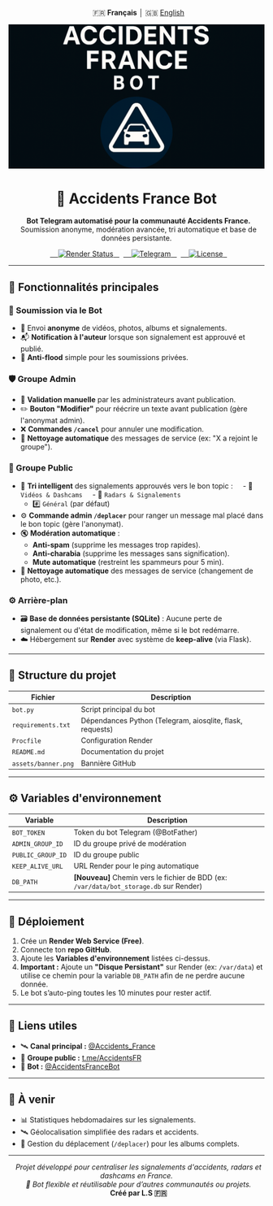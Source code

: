 <p align="center">
  🇫🇷 <b>Français</b> │ 🇬🇧 <a href="./README_EN.md">English</a>
</p>

![Bannière](https://github.com/Luxx05/AccidentsFranceBot/raw/main/assets/banner.png)

<h1 align="center">🚨 Accidents France Bot</h1>
<p align="center">
  <b>Bot Telegram automatisé pour la communauté Accidents France.</b><br>
  Soumission anonyme, modération avancée, tri automatique et base de données persistante.
</p>

<p align="center">
  <a href="https://render.com">
    <img src="https://img.shields.io/badge/Render-Online-brightgreen?style=flat-square&logo=render&logoColor=white" alt="Render Status"/>
  </a>
  <a href="https://t.me/AccidentsFR">
    <img src="https://img.shields.io/badge/Telegram-Communauté-blue?style=flat-square&logo=telegram" alt="Telegram"/>
  </a>
  <a href="https://github.com/Luxx05/AccidentsFranceBot">
    <img src="https://img.shields.io/github/license/Luxx05/AccidentsFranceBot?style=flat-square" alt="License"/>
  </a>
</p>

---

## 🔧 Fonctionnalités principales

### 👤 Soumission via le Bot
- 📸 Envoi **anonyme** de vidéos, photos, albums et signalements.
- 📬 **Notification à l'auteur** lorsque son signalement est approuvé et publié.
- 🧱 **Anti-flood** simple pour les soumissions privées.

### 🛡️ Groupe Admin
- 🧩 **Validation manuelle** par les administrateurs avant publication.
- ✏️ **Bouton "Modifier"** pour réécrire un texte avant publication (gère l'anonymat admin).
- ❌ **Commandes `/cancel`** pour annuler une modification.
- 🧹 **Nettoyage automatique** des messages de service (ex: "X a rejoint le groupe").

### 📢 Groupe Public
- 🧠 **Tri intelligent** des signalements approuvés vers le bon topic :  
  - 🎥 `Vidéos & Dashcams`  
  - 📍 `Radars & Signalements`
  - #️⃣ `Général` (par défaut)
- ⚙️ **Commande admin `/deplacer`** pour ranger un message mal placé dans le bon topic (gère l'anonymat).
- 🔇 **Modération automatique** :
  - **Anti-spam** (supprime les messages trop rapides).
  - **Anti-charabia** (supprime les messages sans signification).
  - **Mute automatique** (restreint les spammeurs pour 5 min).
- 🧹 **Nettoyage automatique** des messages de service (changement de photo, etc.).

### ⚙️ Arrière-plan
- 🗃️ **Base de données persistante (SQLite)** : Aucune perte de signalement ou d'état de modification, même si le bot redémarre.
- ☁️ Hébergement sur **Render** avec système de **keep-alive** (via Flask).

---

## 📡 Structure du projet

| Fichier | Description |
|----------|-------------|
| `bot.py` | Script principal du bot |
| `requirements.txt` | Dépendances Python (Telegram, aiosqlite, flask, requests) |
| `Procfile` | Configuration Render |
| `README.md` | Documentation du projet |
| `assets/banner.png` | Bannière GitHub |

---

## ⚙️ Variables d'environnement

| Variable | Description |
|-----------|--------------|
| `BOT_TOKEN` | Token du bot Telegram (@BotFather) |
| `ADMIN_GROUP_ID` | ID du groupe privé de modération |
| `PUBLIC_GROUP_ID` | ID du groupe public |
| `KEEP_ALIVE_URL` | URL Render pour le ping automatique |
| `DB_PATH` | **[Nouveau]** Chemin vers le fichier de BDD (ex: `/var/data/bot_storage.db` sur Render) |

---

## 🚀 Déploiement

1. Crée un **Render Web Service (Free)**.
2. Connecte ton **repo GitHub**.
3. Ajoute les **Variables d'environnement** listées ci-dessus.
4. **Important :** Ajoute un **"Disque Persistant"** sur Render (ex: `/var/data`) et utilise ce chemin pour la variable `DB_PATH` afin de ne perdre aucune donnée.
5. Le bot s’auto-ping toutes les 10 minutes pour rester actif.

---

## 💬 Liens utiles

- 🛰️ **Canal principal :** [@Accidents_France](https://t.me/Accidents_France)  
- 👥 **Groupe public :** [t.me/AccidentsFR](https://t.me/AccidentsFR)  
- 🤖 **Bot :** [@AccidentsFranceBot](https://t.me/AccidentsFranceBot)

---

## 🧠 À venir

- 📊 Statistiques hebdomadaires sur les signalements.
- 🛰️ Géolocalisation simplifiée des radars et accidents.
- 📂 Gestion du déplacement (`/deplacer`) pour les albums complets.

---

<p align="center">
  <i>Projet développé pour centraliser les signalements d'accidents, radars et dashcams en France.</i><br>
  <i>🔧 Bot flexible et réutilisable pour d’autres communautés ou projets.</i><br>
  <b>Créé par L.S 🇫🇷</b>
</p>
